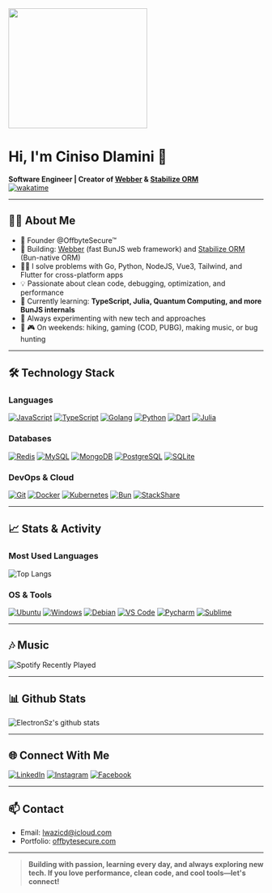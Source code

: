 <img width="274" height="237" src="https://static1.squarespace.com/static/5e10bdc20efb8f0d169f85f9/5e949913434baa2223121b85/5ea31b8637b9950ce4a36f5f/1603016121078/music.png?format=1500w">

<h1 align="left">Hi, I'm Ciniso Dlamini 👋</h1>

<p>
  <b>Software Engineer | Creator of <a href="https://github.com/ElectronSz/webber">Webber</a> & <a href="https://github.com/ElectronSz/stabilize-orm">Stabilize ORM</a></b>
  <br>
  <a href="https://wakatime.com/@437c19e5-05f1-4cf8-911b-3dc04c070b98">
    <img src="https://wakatime.com/badge/user/437c19e5-05f1-4cf8-911b-3dc04c070b98.svg" alt="wakatime">
  </a>
</p>

---

## 🧑‍💻 About Me

- 🔭 Founder @OffbyteSecure™
- 🚀 Building: [Webber](https://github.com/ElectronSz/webber) (fast BunJS web framework) and [Stabilize ORM](https://github.com/ElectronSz/stabilize-orm) (Bun-native ORM)
- 👨‍💻 I solve problems with Go, Python, NodeJS, Vue3, Tailwind, and Flutter for cross-platform apps
- 💡 Passionate about clean code, debugging, optimization, and performance
- 🌱 Currently learning: **TypeScript, Julia, Quantum Computing, and more BunJS internals**
- 🧪 Always experimenting with new tech and approaches
- 🥾 🎮 On weekends: hiking, gaming (COD, PUBG), making music, or bug hunting

---

## 🛠️ Technology Stack

### Languages

[![JavaScript](https://img.shields.io/badge/-JavaScript-%23F7DF1C?style=flat-square&logo=javascript&logoColor=000000)](https://www.javascript.com/)
[![TypeScript](https://img.shields.io/badge/-TypeScript-3178c6?style=flat-square&logo=typescript&logoColor=ffffff)](https://www.typescriptlang.org/)
[![Golang](https://img.shields.io/badge/-Golang-00ADD8?style=flat-square&logo=go&logoColor=ffffff)](https://go.dev/)
[![Python](https://img.shields.io/badge/-Python-3776AB?style=flat-square&logo=python&logoColor=ffffff)](https://python.org/)
[![Dart](https://img.shields.io/badge/-Dart-0175C2?style=flat-square&logo=dart&logoColor=ffffff)](https://dart.dev/)
[![Julia](https://img.shields.io/badge/-Julia-9558B2?style=flat-square&logo=julia&logoColor=ffffff)](https://julialang.org/)

### Databases

[![Redis](https://img.shields.io/badge/-Redis-DC382D?style=flat-square&logo=Redis&logoColor=ffffff)](https://redis.io/)
[![MySQL](https://img.shields.io/badge/-MySQL-4479A1?style=flat-square&logo=MySQL&logoColor=ffffff)](https://mysql.com/)
[![MongoDB](https://img.shields.io/badge/-MongoDB-47A248?style=flat-square&logo=MongoDB&logoColor=ffffff)](https://mongodb.com/)
[![PostgreSQL](https://img.shields.io/badge/-PostgreSQL-336791?style=flat-square&logo=postgresql&logoColor=ffffff)](https://postgresql.org/)
[![SQLite](https://img.shields.io/badge/-SQLite-003B57?style=flat-square&logo=sqlite&logoColor=ffffff)](https://sqlite.org/)

### DevOps & Cloud

[![Git](https://img.shields.io/badge/-Git-F05032?style=flat-square&logo=git&logoColor=ffffff)](https://git-scm.com/)
[![Docker](https://img.shields.io/badge/-Docker-2496ED?style=flat-square&logo=docker&logoColor=ffffff)](https://docker.com/)
[![Kubernetes](https://img.shields.io/badge/-Kubernetes-326CE5?style=flat-square&logo=Kubernetes&logoColor=ffffff)](https://kubernetes.io/)
[![Bun](https://img.shields.io/badge/-BunJS-000000?style=flat-square&logo=Bun&logoColor=ffffff)](https://bun.sh/)
[![StackShare](http://img.shields.io/badge/tech-stack-0690fa.svg?style=flat)](https://stackshare.io/electronsz/my-stack)

---

## 📈 Stats & Activity

### Most Used Languages

![Top Langs](https://github-readme-stats.vercel.app/api/top-langs/?username=ElectronSz&layout=compact)

### OS & Tools

[![Ubuntu](https://img.shields.io/badge/Ubuntu-20.04-orange?style=flat-square&logo=Ubuntu&logoColor=E95420)](https://ubuntu.com/)
[![Windows](https://img.shields.io/badge/Windows-11-blue?style=flat-square&logo=Windows&logoColor=0078d7)](https://microsoft.com/windows)
[![Debian](https://img.shields.io/badge/Debian-10-d70a53?style=flat-square&logo=Debian&logoColor=d70a53)](https://debian.org/)
[![VS Code](https://img.shields.io/badge/IDE-VSCode-007ACC?style=flat-square&logo=Visual-studio-code)](https://code.visualstudio.com/)
[![Pycharm](https://img.shields.io/badge/IDE-PyCharm-yellow?style=flat-square&logo=JetBrains)](https://jetbrains.com/pycharm/)
[![Sublime](https://img.shields.io/badge/IDE-Sublime-4C4C4C?style=flat-square&logo=Sublime-text)](https://sublimetext.com/)

---

## 🎶 Music

![Spotify Recently Played](https://spotify-recently-played-readme.vercel.app/api?user=b4v6dtdoa2c43x14y6go3am3x)

---

## 📊 Github Stats

![ElectronSz's github stats](https://github-readme-stats.vercel.app/api?username=ElectronSz&show_icons=true&theme=radical)

---

## 🌐 Connect With Me

<a href="https://www.linkedin.com/in/electronsz" target="_blank"><img src="https://img.shields.io/badge/LinkedIn-0077B5.svg?&style=flat-square&logo=linkedin&logoColor=white" alt="LinkedIn"></a>
<a href="https://www.instagram.com/aslav3" target="_blank"><img src="https://img.shields.io/badge/Instagram-E4405F.svg?&style=flat-square&logo=instagram&logoColor=white" alt="Instagram"></a>
<a href="https://www.facebook.com/asla.v3" target="_blank"><img src="https://img.shields.io/badge/Facebook-1877F2.svg?&style=flat-square&logo=facebook&logoColor=white" alt="Facebook"></a>

---

## 📫 Contact

- Email: lwazicd@icloud.com
- Portfolio: [offbytesecure.com](https://www.offbytesecure.com)

---

> **Building with passion, learning every day, and always exploring new tech. If you love performance, clean code, and cool tools—let's connect!**
